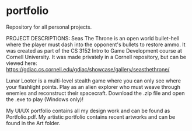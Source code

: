 # portfolio
Repository for all personal projects.

PROJECT DESCRIPTIONS:
Seas The Throne is an open world bullet-hell where the player must dash into the opponent's bullets to restore ammo. It was created as part of the CS 3152 Intro to Game Development course at Cornell University. It was made privately in a Cornell repository, but can be viewed here: https://gdiac.cs.cornell.edu/gdiac/showcase/gallery/seasthethrone/

Lunar Looter is a multi-level stealth game where you can only see where your flashlight points. Play as an alien explorer who must weave through enemies and reconstruct their spacecraft. Download the .zip file and open the .exe to play (Windows only)! 

My UI/UX portfolio contains all my design work and can be found as Portfolio.pdf.
My artistic portfolio contains recent artworks and can be found in the Art folder.

